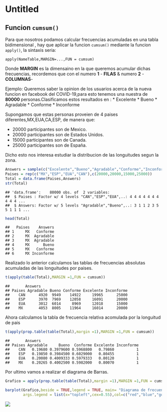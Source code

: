 Untitled
================

## Funcion `cumsum()`

Para que nosotros podamos calcular frecuencias acumuladas en una tabla
bidimensional , hay que aplicar la funcion `cumsum()` mediante la
funcion `apply()`, la sintaxis seria:

`apply(NameTable,MARGIN=...,FUN = cumsum)`

Donde **MARGIN** es la dimensaino en la que queremos acumular dichas
frecuencias, recordemos que con el numero **1** - **FILAS** & numero
**2** - **COLUMNAS**-

Ejemplo: Queremos saber la opinion de los usuarios acerca de la nueva
funcion en facebook del COVID-19,para esto tenemos una nuestra de
**80000** personas.Clasificamos estos resultados en : \* Excelente \*
Bueno \* Agradable \* Conforme \* Inconforme

Supongamos que estas personas proveien de 4 paises
diferentes,MX,EUA,CA,ESP, de manera que:

  - 20000 participantes son de Mexico.
  - 20000 participantes son de Estados Unidos.
  - 15000 participantes son de Canada.
  - 25000 participantes son de España.

Dicho esto nos interesa estudiar la distribucion de las longuitudes
segun la
zona.

``` r
Answers = sample(c("Excelente","Bueno","Agradable","Conforme","Inconforme"), size = 80000,replace = T)
Paises = rep(c("MX","ESP","EUA","CAN"),c(20000,20000,15000,25000))
Total = data.frame(Paises,Answers)
str(Total)
```

    ## 'data.frame':    80000 obs. of  2 variables:
    ##  $ Paises : Factor w/ 4 levels "CAN","ESP","EUA",..: 4 4 4 4 4 4 4 4 4 4 ...
    ##  $ Answers: Factor w/ 5 levels "Agradable","Bueno",..: 3 1 1 2 3 5 5 1 1 1 ...

``` r
head(Total)
```

    ##   Paises    Answers
    ## 1     MX   Conforme
    ## 2     MX  Agradable
    ## 3     MX  Agradable
    ## 4     MX      Bueno
    ## 5     MX   Conforme
    ## 6     MX Inconforme

Realizado lo anterior calculamos las tablas de frecuencias absolutas
acumuladas de las longuitudes por paises.

``` r
t(apply(table(Total),MARGIN =1,FUN = cumsum))
```

    ##       Answers
    ## Paises Agradable Bueno Conforme Excelente Inconforme
    ##    CAN      4920  9949    14922     19965      25000
    ##    ESP      3970  7969    12058     16091      20000
    ##    EUA      3012  6014     8969     12018      15000
    ##    MX       4053  8005    11964     16014      20000

Ahora calculamos la tabla de frecuencia relativa acomulada por la
longuitud de pais

``` r
t(apply(prop.table(table(Total),margin =1),MARGIN =1,FUN = cumsum))
```

    ##       Answers
    ## Paises Agradable     Bueno  Conforme Excelente Inconforme
    ##    CAN   0.19680 0.3979600 0.5968800   0.79860          1
    ##    ESP   0.19850 0.3984500 0.6029000   0.80455          1
    ##    EUA   0.20080 0.4009333 0.5979333   0.80120          1
    ##    MX    0.20265 0.4002500 0.5982000   0.80070          1

Por ultimo vamos a realizar el diagrama de
Barras.

``` r
Grafico = apply(prop.table(table(Total),margin =1),MARGIN =1,FUN = cumsum)

barplot(Grafico,beside = TRUE,legend = TRUE, main= "Diagrama de frecuencias relativas acomuladas  por paises",
        args.legend = list(x="topleft",cex=0.55),col=c("red","blue","gold","pink","purple"))
```

![](Ultimo.md_files/figure-gfm/unnamed-chunk-4-1.png)<!-- -->

